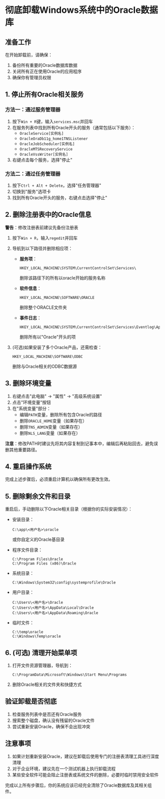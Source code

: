 # 彻底卸载Windows系统中的Oracle数据库

## 准备工作

在开始卸载前，请确保：
1. 备份所有重要的Oracle数据库数据
2. 关闭所有正在使用Oracle的应用程序
3. 确保你有管理员权限

## 1. 停止所有Oracle相关服务

### 方法一：通过服务管理器
1. 按下`Win + R`键，输入`services.msc`并回车
2. 在服务列表中找到所有Oracle开头的服务（通常包括以下服务）：
   - `OracleService[实例名]`
   - `OracleOraDb11g_home1TNSListener`
   - `OracleJobScheduler[实例名]`
   - `OracleMTSRecoveryService`
   - `OracleVssWriter[实例名]`
3. 右键点击每个服务，选择"停止"

### 方法二：通过任务管理器
1. 按下`Ctrl + Alt + Delete`，选择"任务管理器"
2. 切换到"服务"选项卡
3. 找到所有Oracle开头的服务，右键点击选择"停止"

## 2. 删除注册表中的Oracle信息

**警告**：修改注册表前建议先备份注册表

1. 按下`Win + R`，输入`regedit`并回车
2. 导航到以下路径并删除相应项：

   - **服务项**：
     
     ```
     HKEY_LOCAL_MACHINE\SYSTEM\CurrentControlSet\Services\
     ```
     删除该路径下的所有以oracle开始的服务名称
     
   - **软件信息**：
     ```
     HKEY_LOCAL_MACHINE\SOFTWARE\ORACLE
     ```
     删除整个ORACLE文件夹

   - **事件日志**：
     ```
     HKEY_LOCAL_MACHINE\SYSTEM\CurrentControlSet\Services\Eventlog\Application
     ```
     删除所有以"Oracle"开头的项

3. (可选)如果安装了多个Oracle产品，还需检查：
   ```
   HKEY_LOCAL_MACHINE\SOFTWARE\ODBC
   ```
   删除与Oracle相关的ODBC数据源

## 3. 删除环境变量

1. 右键点击"此电脑" → "属性" → "高级系统设置"
2. 点击"环境变量"按钮
3. 在"系统变量"部分：
   - 编辑`PATH`变量，删除所有包含Oracle的路径
   - 删除`ORACLE_HOME`变量（如果存在）
   - 删除`TNS_ADMIN`变量（如果存在）
   - 删除`NLS_LANG`变量（如果存在）

**注意**：修改PATH时建议先将其内容复制到记事本中，编辑后再粘贴回去，避免误删其他重要路径。

## 4. 重启操作系统

完成上述步骤后，必须重启计算机以确保所有更改生效。

## 5. 删除剩余文件和目录

重启后，手动删除以下Oracle相关目录（根据你的实际安装情况）：

- 安装目录：
  ```
  C:\app\<用户名>\oracle
  ```
  或你自定义的Oracle基目录

- 程序文件目录：
  ```
  C:\Program Files\Oracle
  C:\Program Files (x86)\Oracle
  ```

- 系统目录：
  ```
  C:\Windows\System32\config\systemprofile\Oracle
  ```

- 用户目录：
  ```
  C:\Users\<用户名>\Oracle
  C:\Users\<用户名>\AppData\Local\Oracle
  C:\Users\<用户名>\AppData\Roaming\Oracle
  ```

- 临时文件：
  ```
  C:\temp\oracle
  C:\Windows\Temp\oracle
  ```

## 6. (可选) 清理开始菜单项

1. 打开文件资源管理器，导航到：
   ```
   C:\ProgramData\Microsoft\Windows\Start Menu\Programs
   ```
2. 删除Oracle相关的文件夹和快捷方式

## 验证卸载是否彻底

1. 检查服务列表中是否还有Oracle服务
2. 搜索整个磁盘，确认没有残留的Oracle文件
3. 尝试重新安装Oracle，确保不会出现冲突

## 注意事项

1. 如果计划重新安装Oracle，建议在卸载后使用专门的注册表清理工具进行深度清理
2. 对于企业环境，建议先在一个测试机器上执行卸载流程
3. 某些安全软件可能会阻止注册表或系统文件的删除，必要时临时禁用安全软件

完成以上所有步骤后，你的系统应该已经完全清除了Oracle数据库及其相关组件。
